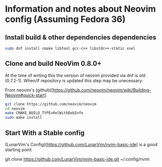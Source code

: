 # Information and notes about Neovim config \(Assuming Fedora 36\)

## Install build & other dependencies dependencies
```sh
sudo dnf install cmake libtool gcc-c++ libstdc++-static xsel 
```


## Clone and build NeoVim 0.8.0+

At the time of writing this the version of neovim provided via dnf is old \(0.7.2-1\). When/if repository is updated this step may be unecessary.

From neovim's (github)[https://github.com/neovim/neovim/wiki/Building-Neovim#quick-start]
```sh
git clone https://github.com/neovim/neovim
cd neovim
make CMAKE_BUILD_TYPE=RelWithDebInfo
sudo make install
```

## Start With a Stable config

(LunarVim's Config)[https://github.com/LunarVim/nvim-basic-ide] is a good starting point

git clone https://github.com/LunarVim/nvim-basic-ide.git ~/.config/nvim
